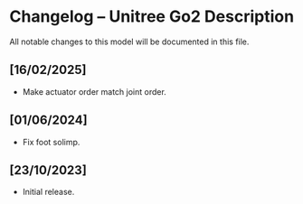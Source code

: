 # Changelog – Unitree Go2 Description

All notable changes to this model will be documented in this file.

## [16/02/2025]
- Make actuator order match joint order.

## [01/06/2024]
- Fix foot solimp.

## [23/10/2023]
- Initial release.